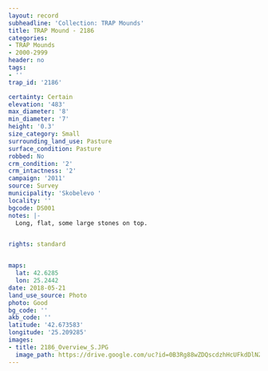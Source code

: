 ```yaml
---
layout: record
subheadline: 'Collection: TRAP Mounds'
title: TRAP Mound - 2186
categories:
- TRAP Mounds
- 2000-2999
header: no
tags:
- ''
trap_id: '2186'

certainty: Certain
elevation: '483'
max_diameter: '8'
min_diameter: '7'
height: '0.3'
size_category: Small
surrounding_land_use: Pasture
surface_condition: Pasture
robbed: No
crm_condition: '2'
crm_intactness: '2'
campaign: '2011'
source: Survey
municipality: 'Skobelevo '
locality: ''
bgcode: DS001
notes: |-
  Long, flat, some large stones on top.


rights: standard


maps:
  lat: 42.6285
  lon: 25.2442
date: 2018-05-21
land_use_source: Photo
photo: Good
bg_code: ''
akb_code: ''
latitude: '42.673583'
longitude: '25.209285'
images:
- title: 2186_Overview_S.JPG
  image_path: https://drive.google.com/uc?id=0B3Rg88wZDQscdzhHcUFkdDlNZ2c
---
```

